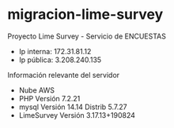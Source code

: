# migracion-lime-survey
Proyecto Lime Survey - Servicio de ENCUESTAS

* Ip interna: 172.31.81.12
* Ip pública: 3.208.240.135

Información relevante del servidor

* Nube AWS
* PHP Versión 7.2.21
* mysql  Versión 14.14 Distrib 5.7.27
* LimeSurvey Versión 3.17.13+190824
